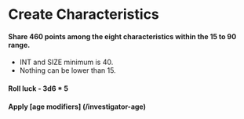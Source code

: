<!-- TITLE: Character Creation -->
<!-- SUBTITLE: Steps -->

# Create Characteristics
#### Share 460 points among the eight characteristics within the 15 to 90 range. 
* INT and SIZE minimum is 40.
* Nothing can be lower than 15.

#### Roll luck - 3d6 * 5

#### Apply [age modifiers] (/investigator-age)
